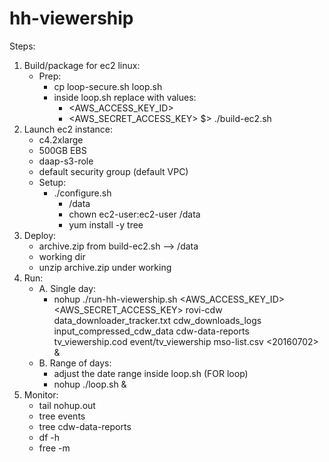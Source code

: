 # hh-viewership

Steps:
  1. Build/package for ec2 linux:
      - Prep:
        - cp loop-secure.sh loop.sh
        - inside loop.sh replace with values: 
          - <AWS_ACCESS_KEY_ID>
          - <AWS_SECRET_ACCESS_KEY>
      $> ./build-ec2.sh
  2. Launch ec2 instance:
      - c4.2xlarge
      - 500GB EBS
      - daap-s3-role
      - default security group (default VPC)
      - Setup:
          - ./configure.sh
            - /data
            - chown ec2-user:ec2-user /data
            - yum install -y tree
  3. Deploy:
      - archive.zip from build-ec2.sh --> /data
      - working dir
      - unzip archive.zip under working
  4. Run:
      - A. Single day:
          - nohup ./run-hh-viewership.sh <AWS_ACCESS_KEY_ID> <AWS_SECRET_ACCESS_KEY> rovi-cdw data_downloader_tracker.txt cdw_downloads_logs input_compressed_cdw_data cdw-data-reports tv_viewership.cod event/tv_viewership mso-list.csv <20160702> &
      - B. Range of days:
        - adjust the date range inside loop.sh (FOR loop)
        - nohup ./loop.sh &
  5. Monitor:
      - tail nohup.out
      - tree events
      - tree cdw-data-reports
      - df -h
      - free -m
